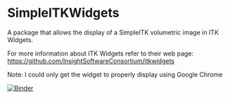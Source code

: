 # SimpleITKWidgets

A package that allows the display of a SimpleITK volumetric image in ITK Widgets.

For more information about ITK Widgets refer to their web page:
https://github.com/InsightSoftwareConsortium/itkwidgets

Note:  I could only get the widget to properly display using Google Chrome

[![Binder](https://mybinder.org/badge_logo.svg)](https://mybinder.org/v2/gh/dave3d/SimpleITKWidgets/master?filepath=BarbellExample.ipynb)
